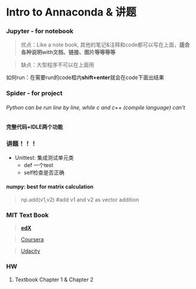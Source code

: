 # Intro to Annaconda & 讲题


### Jupyter - for notebook

> 优点：Like a note book, 其他的笔记&注释和code都可以写在上面，**适合各种说明with文档、链接、图片等等等等**

> 缺点：大型程序不可以在上面用

如何run：在需要run的code框内**shift+enter**就会在code下面出结果

### Spider - for project

###### Python can be run line by line, while c and c++ (compile language) can't

**完整代码+IDLE两个功能**


### 讲题！！！

- Unittest: 集成测试单元类
    - def 一个test
    - self检查是否正确

#### numpy: best for matrix calculation

> np.add(v1,v2) #add v1 and v2 as vector addition

### MIT Text Book

> [**edX**](www.edx.org)

> [Coursera](www.coursera.org)

> [Udacity](www.udacity.com)

### HW

1. Textbook Chapter 1 & Chapter 2
 

